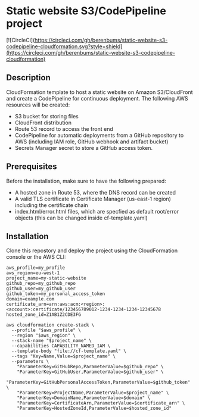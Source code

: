 # Static website S3/CodePipeline project

[![CircleCi](https://circleci.com/gh/berenbums/static-website-s3-codepipeline-cloudformation.svg?style=shield](https://circleci.com/gh/berenbums/static-website-s3-codepipeline-cloudformation)

## Description
CloudFormation template to host a static website on Amazon S3/CloudFront and create a CodePipeline for continuous deployment.
The following AWS resources will be created:
- S3 bucket for storing files
- CloudFront distribution
- Route 53 record to access the front end
- CodePipeline for automatic deployments from a GitHub repository to AWS (including IAM role, GitHub webhook and artifact bucket)
- Secrets Manager secret to store a GitHub access token.

## Prerequisites
Before the installation, make sure to have the following prepared:
- A hosted zone in Route 53, where the DNS record can be created
- A valid TLS certificate in Certificate Manager (us-east-1 region) including the certificate chain
- index.html/error.html files, which are specfied as default root/error objects (this can be changed inside cf-template.yaml)

## Installation
Clone this repostory and deploy the project using the CloudFormation console or the AWS CLI:

    aws_profile=my_profile
    aws_region=eu-west-1
    project_name=my-static-website
    github_repo=my_github_repo
    github_user=my_github_user
    github_token=my_personal_access_token
    domain=example.com
    certificate_arn=arn:aws:acm:<region>:<account>:certificate/123456789012-1234-1234-1234-12345678
    hosted_zone_id=Z1AB1Z2CDE3FG

    aws cloudformation create-stack \
      --profile "$aws_profile" \
      --region "$aws_region" \
      --stack-name "$project_name" \
      --capabilities CAPABILITY_NAMED_IAM \
      --template-body "file://cf-template.yaml" \
      --tags "Key=Name,Value=$project_name" \
      --parameters \
        "ParameterKey=GitHubRepo,ParameterValue=$github_repo" \
        "ParameterKey=GitHubUser,ParameterValue=$github_user" \
        "ParameterKey=GitHubPersonalAccessToken,ParameterValue=$github_token" \
        "ParameterKey=ProjectName,ParameterValue=$project_name" \
        "ParameterKey=DomainName,ParameterValue=$domain" \
        "ParameterKey=CertificateArn,ParameterValue=$certificate_arn" \
        "ParameterKey=HostedZoneId,ParameterValue=$hosted_zone_id"

